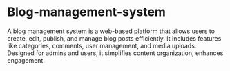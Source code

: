 # Blog-management-system
A blog management system is a web-based platform that allows users to create, edit, publish, and manage blog posts efficiently. It includes features like categories, comments, user management, and media uploads. Designed for admins and users, it simplifies content organization, enhances engagement.
